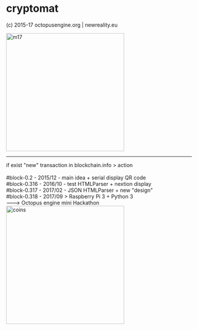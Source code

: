 # cryptomat
(c) 2015-17 octopusengine.org | newreality.eu

<img src="https://raw.githubusercontent.com/octopusengine/cryptomat/master/nextion/machine17.png" alt="m17" width="320">
<br />



<hr />
if exist "new" transaction in blockchain.info > action<br /><br />
#block-0.2 - 2015/12 - main idea + serial display QR code<br />
#block-0.316 - 2016/10 - test HTMLParser + nextion display<br />
#block-0.317 - 2017/02 - JSON HTMLParser + new "design"<br />
#block-0.318 - 2017/09 > Raspberry Pi 3 + Python 3<br />
---> Octopus engine mini Hackathon<br />

<img src="https://raw.githubusercontent.com/octopusengine/cryptomat/master/nextion/meny3.png" alt="coins" width="320">


